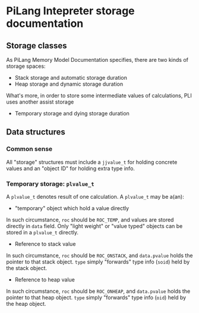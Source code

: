 # PiLang Intepreter storage documentation

## Storage classes
As PiLang Memory Model Documentation specifies, there are two kinds of
storage spaces:

* Stack storage and automatic storage duration
* Heap storage and dynamic storage duration

What's more, in order to store some intermediate values of calculations,
PLI uses another assist storage

* Temporary storage and dying storage duration

## Data structures
### Common sense
All "storage" structures must include a `jjvalue_t` for holding concrete
values and an "object ID" for holding extra type info.

### Temporary storage: `plvalue_t`
A `plvalue_t` denotes result of one calculation. A `plvalue_t` may be
a(an):

* "temporary" object which hold a value directly

In such circumstance, `roc` should be `ROC_TEMP`, and values are stored
directly in `data` field. Only "light weight" or "value typed" objects
can be stored in a `plvalue_t` directly.

* Reference to stack value

In such circumstance, `roc` should be `ROC_ONSTACK`, and `data.pvalue`
holds the pointer to that stack object. `type` simply "forwards" type
info (`soid`) held by the stack object.

* Reference to heap value

In such circumstance, `roc` should be `ROC_ONHEAP`, and `data.pvalue`
holds the pointer to that heap object. `type` simply "forwards" type
info (`oid`) held by the heap object.
